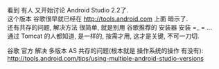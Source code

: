 看到 有人 又开始讨论 Android Studio 2.2了.  
这个版本 谷歌很早就已经在 http://tools.android.com 上面 暗示了.  
还有共存的问题, 解决方法 很简单, 就是别用 谷歌推荐的 安装器 安装 =_ = ...  
通过 Tomcat 的人都知道, 是一样的, 按需才用, 这才是关键, 不可一刀切.  

谷歌 官方 解决 多版本 AS 共存的问题(根本就是 操作系统的操作 有没有):  
http://tools.android.com/tips/using-multiple-android-studio-versions
